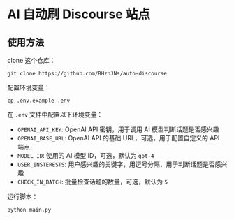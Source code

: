 # AI 自动刷 Discourse 站点

## 使用方法

clone 这个仓库：
```
git clone https://github.com/BHznJNs/auto-discourse
```
配置环境变量：
```
cp .env.example .env
```

在 `.env` 文件中配置以下环境变量：

- `OPENAI_API_KEY`: OpenAI API 密钥，用于调用 AI 模型判断话题是否感兴趣
- `OPENAI_BASE_URL`: OpenAI API 的基础 URL，可选，用于配置自定义的 API 端点
- `MODEL_ID`: 使用的 AI 模型 ID，可选，默认为 `gpt-4`
- `USER_INSTERESTS`: 用户感兴趣的关键字，用逗号分隔，用于判断话题是否感兴趣
- `CHECK_IN_BATCH`: 批量检查话题的数量，可选，默认为 `5`

运行脚本：
```
python main.py
```
